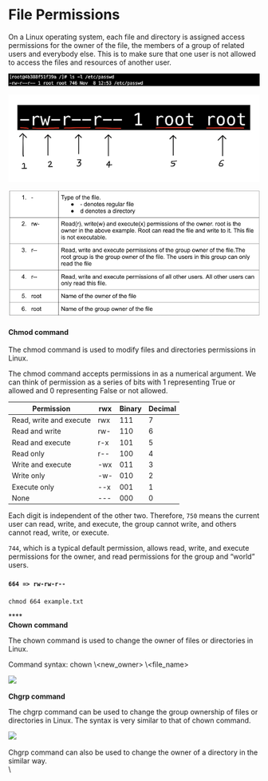# File Permissions

On a Linux operating system, each file and directory is assigned access permissions for the owner of the file, the members of a group of related users and everybody else. This is to make sure that one user is not allowed to access the files and resources of another user.

![](<../../.gitbook/assets/image (3).png>)

![](<../../.gitbook/assets/image (6).png>)

![](<../../.gitbook/assets/image (5) (1).png>)

#### Chmod command <a href="#chmod-command" id="chmod-command"></a>

The chmod command is used to modify files and directories permissions in Linux.

The chmod command accepts permissions in as a numerical argument. We can think of permission as a series of bits with 1 representing True or allowed and 0 representing False or not allowed.

| Permission              | rwx | Binary | Decimal |
| ----------------------- | --- | ------ | ------- |
| Read, write and execute | rwx | 111    | 7       |
| Read and write          | rw- | 110    | 6       |
| Read and execute        | r-x | 101    | 5       |
| Read only               | r-- | 100    | 4       |
| Write and execute       | -wx | 011    | 3       |
| Write only              | -w- | 010    | 2       |
| Execute only            | --x | 001    | 1       |
| None                    | --- | 000    | 0       |

Each digit is independent of the other two. Therefore, `750` means the current user can read, write, and execute, the group cannot write, and others cannot read, write, or execute.

`744`, which is a typical default permission, allows read, write, and execute permissions for the owner, and read permissions for the group and “world” users.

#### `664 => rw-rw-r--` <a href="#chmod-664-rw-rw-r" id="chmod-664-rw-rw-r"></a>

```
chmod 664 example.txt
```

****\
**Chown command**

The chown command is used to change the owner of files or directories in Linux.

Command syntax: chown \\\<new\_owner> \\\<file\_name>

![](https://linkedin.github.io/school-of-sre/level101/linux\_basics/images/linux/admin/image6.png)

**Chgrp command**

The chgrp command can be used to change the group ownership of files or directories in Linux. The syntax is very similar to that of chown command.

![](https://linkedin.github.io/school-of-sre/level101/linux\_basics/images/linux/admin/image27.png)

Chgrp command can also be used to change the owner of a directory in the similar way.\
\
